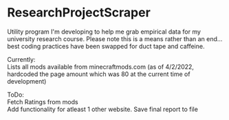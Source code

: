 # ResearchProjectScraper

Utility program I'm developing to help me grab empirical data for my university research course. Please note this is a means rather than an end... best coding practices have been swapped for duct tape and caffeine.

Currently:  
Lists all mods available from minecraftmods.com (as of 4/2/2022, hardcoded the page amount which was 80 at the current time of development)

ToDo:  
Fetch Ratings from mods  
Add functionality for atleast 1 other website.
Save final report to file
